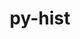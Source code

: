 ---
title: "py-hist"
layout: cache
categories: [package, develop]
meta: {"compilers": ["gcc@=11.4.0"], "num_specs": 8, "num_specs_by_stack": {"hep": 8, "root": 8}, "oss": ["ubuntu22.04"], "platforms": ["linux"], "stacks": ["hep", "root"], "targets": ["x86_64_v3"], "versions": ["2.6.1"]}
spec_details: [{"compiler": "gcc@=11.4.0", "hash": "2f3ehu2xiz2iapp4vqpaee36u3lgdbxe", "os": "ubuntu22.04", "platform": "linux", "size": "-", "stacks": ["hep", "root"], "target": "x86_64_v3", "variants": ["build_system=python_pip", "~plot"], "versions": ["2.6.1"]}, {"compiler": "gcc@=11.4.0", "hash": "6b6g232nphc4jpjtrwbfbenf6xqu3klt", "os": "ubuntu22.04", "platform": "linux", "size": "-", "stacks": ["hep", "root"], "target": "x86_64_v3", "variants": ["build_system=python_pip", "~plot"], "versions": ["2.6.1"]}, {"compiler": "gcc@=11.4.0", "hash": "7c2acvgxvpke4yfecydaxryazpih6mat", "os": "ubuntu22.04", "platform": "linux", "size": "-", "stacks": ["hep", "root"], "target": "x86_64_v3", "variants": ["build_system=python_pip", "~plot"], "versions": ["2.6.1"]}, {"compiler": "gcc@=11.4.0", "hash": "7eotsfpzw57pebnhj2dsp236axraq3id", "os": "ubuntu22.04", "platform": "linux", "size": "-", "stacks": ["hep", "root"], "target": "x86_64_v3", "variants": ["build_system=python_pip", "~plot"], "versions": ["2.6.1"]}, {"compiler": "gcc@=11.4.0", "hash": "lzknubezgb4c5dqrruxkfo4hvykdpcq5", "os": "ubuntu22.04", "platform": "linux", "size": "-", "stacks": ["hep", "root"], "target": "x86_64_v3", "variants": ["build_system=python_pip", "~plot"], "versions": ["2.6.1"]}, {"compiler": "gcc@=11.4.0", "hash": "q4pfk57w3nwgk2b773wwudotdbo35w5a", "os": "ubuntu22.04", "platform": "linux", "size": "-", "stacks": ["hep", "root"], "target": "x86_64_v3", "variants": ["build_system=python_pip", "~plot"], "versions": ["2.6.1"]}, {"compiler": "gcc@=11.4.0", "hash": "rxwa2psk7ke7nd724gvvnocau7j5nldr", "os": "ubuntu22.04", "platform": "linux", "size": "-", "stacks": ["hep", "root"], "target": "x86_64_v3", "variants": ["build_system=python_pip", "~plot"], "versions": ["2.6.1"]}, {"compiler": "gcc@=11.4.0", "hash": "y2asnydfaj3dkqzqkqxansfpmqnvnplm", "os": "ubuntu22.04", "platform": "linux", "size": "-", "stacks": ["hep", "root"], "target": "x86_64_v3", "variants": ["build_system=python_pip", "~plot"], "versions": ["2.6.1"]}]
---